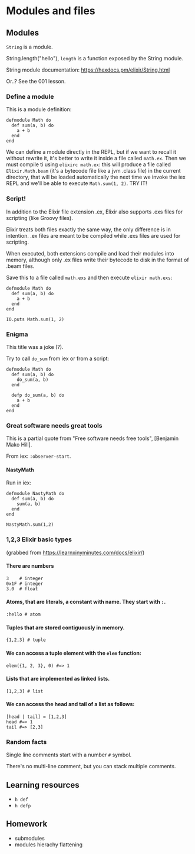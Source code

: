 # Modules and files

## Modules

`String` is a module.

String.length("hello"), `length` is a function exposed by the String module.

String module documentation: https://hexdocs.pm/elixir/String.html

Or..? See the 001 lesson.

### Define a module

This is a module definition:

```
defmodule Math do
  def sum(a, b) do
    a + b
  end
end
```
We can define a module directly in the REPL, but if we want to recall it without rewrite it, it's better
to write it inside a file called `math.ex`. Then we must compile ti using `elixirc math.ex`: this
will produce a file called `Elixir.Math.beam` (it's a bytecode file like a jvm .class file) in the current directory, that will be loaded
automatically the next time we invoke the iex REPL and we'll be able to execute `Math.sum(1, 2)`. TRY IT!

### Script!

In addition to the Elixir file extension .ex, Elixir also supports .exs files for scripting (like Groovy files).

Elixir treats both files exactly the same way, the only difference is in intention. .ex files are meant to be compiled while .exs files are used for scripting.

When executed, both extensions compile and load their modules into memory, although only .ex files write their bytecode to disk in the format of .beam files.

Save this to a file called `math.exs` and then execute `elixir math.exs`:

```
defmodule Math do
  def sum(a, b) do
    a + b
  end
end

IO.puts Math.sum(1, 2)
```

### Enigma

This title was a joke (?).

Try to call `do_sum` from iex or from a script:

```
defmodule Math do
  def sum(a, b) do
    do_sum(a, b)
  end

  defp do_sum(a, b) do
    a + b
  end
end
```

### Great software needs great tools
This is a partial quote from "Free software needs free tools", [Benjamin Mako Hill].

From iex: `:observer-start`.

#### NastyMath

Run in iex:

```
defmodule NastyMath do
  def sum(a, b) do
    sum(a, b)
  end
end

NastyMath.sum(1,2)
```

### 1,2,3 Elixir basic types

(grabbed from https://learnxinyminutes.com/docs/elixir/)

#### There are numbers

```
3    # integer
0x1F # integer
3.0  # float
```

#### Atoms, that are literals, a constant with name. They start with `:`.

```
:hello # atom
```

#### Tuples that are stored contiguously in memory.

```
{1,2,3} # tuple
```

#### We can access a tuple element with the `elem` function:

```
elem({1, 2, 3}, 0) #=> 1
```

#### Lists that are implemented as linked lists.

```
[1,2,3] # list
```

#### We can access the head and tail of a list as follows:

```
[head | tail] = [1,2,3]
head #=> 1
tail #=> [2,3]
```

### Random facts

Single line comments start with a number `#` symbol.

There's no multi-line comment, but you can stack multiple comments.


## Learning resources

- `h def`
- `h defp`

## Homework

- submodules
- modules hierachy flattening
